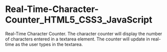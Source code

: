 # Real-Time-Character-Counter_HTML5_CSS3_JavaScript
 Real-Time Character Counter. The character counter will display the number of characters entered in a textarea element. The counter will update in real-time as the user types in the textarea.
